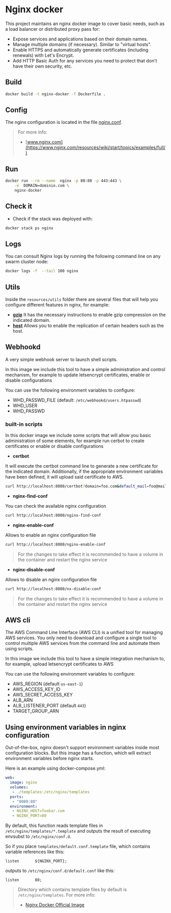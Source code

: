 # Nginx docker

This project maintains an nginx docker image to cover basic needs, such as a load balancer or distributed proxy pass for:

* Expose services and applications based on their domain names.
* Manage multiple domains (if necessary). Similar to "virtual hosts".
* Enable HTTPS and automatically generate certificates (including renewals) with Let's Encrypt.
* Add HTTP Basic Auth for any services you need to protect that don't have their own security, etc.

## Build

```bash
docker build -t nginx-docker -f Dockerfile .
```

## Config

The nginx configuration is located in the file [nginx.conf](nginx.conf).

> For more info:
>
> * [www.nginx.com](https://www.nginx.com/resources/wiki/start/topics/examples/full/)


## Run

```bash
docker run --rm --name  nginx -p 80:80 -p 443:443 \
    -e  DOMAIN=dominio.com \
    nginx-docker
```

## Check it

* Check if the stack was deployed with:

```bash
docker stack ps nginx
```

## Logs

You can consult Nginx logs by running the following command line on any swarm cluster node:

```bash
docker logs -f  --tail 100 nginx
```

## Utils

Inside the `resources/utils` folder there are several files that will help you configure different features in nginx, for example:

* **[gzip](resources/utils/gzip)** It has the necessary instructions to enable gzip compression on the indicated domain.
* **[host](resources/utils/host)** Allows you to enable the replication of certain headers such as the host.

## Webhookd

A very simple webhook server to launch shell scripts.

In this image we include this tool to have a simple administration and control mechanism, for example to update letsencrypt certificates, enable or disable configurations

You can use the following environment variables to configure:

* WHD_PASSWD_FILE (default: `/etc/webhookd/users.htpasswd`)
* WHD_USER
* WHD_PASSWD

### built-in scripts

In this docker image we include some scripts that will allow you basic administration of some elements, for example run cerbot to create certificates or enable or disable configurations

* **certbot** 

It will execute the certbot command line to generate a new certificate for the indicated domain. Additionally, if the appropriate environment variables have been defined, it will upload said certificate to AWS.

```bash
curl http://localhost:8080/certbot?domain=foo.com&default_mail=foo@mail.com
```

* **nginx-find-conf**

You can check the available nginx configuration

```bash
curl http://localhost:8080/nginx-find-conf
```

* **nginx-enable-conf**

Allows to enable an nginx configuration file

```bash
curl http://localhost:8080/nginx-enable-conf
```
> For the changes to take effect it is recommended to have a volume in the container and restart the nginx service

* **nginx-disable-conf**

Allows to disable an nginx configuration file

```bash
curl http://localhost:8080/nx-disable-conf
```

> For the changes to take effect it is recommended to have a volume in the container and restart the nginx service

## AWS cli

The AWS Command Line Interface (AWS CLI) is a unified tool for managing AWS services. You only need to download and configure a single tool to control multiple AWS services from the command line and automate them using scripts.

In this image we include this tool to have a simple integration mechanism to, for example, upload letsencrypt certificates to AWS

You can use the following environment variables to configure:

*  AWS_REGION (default `us-east-1`)
*  AWS_ACCESS_KEY_ID
*  AWS_SECRET_ACCESS_KEY
*  ALB_ARN
*  ALB_LISTENER_PORT (default `443`)
*  TARGET_GROUP_ARN

## Using environment variables in nginx configuration

Out-of-the-box, nginx doesn't support environment variables inside most configuration blocks. But this image has a function, which will extract environment variables before nginx starts.

Here is an example using docker-compose.yml:

```yaml
web:
  image: nginx
  volumes:
   - ./templates:/etc/nginx/templates
  ports:
   - "8080:80"
  environment:
   - NGINX_HOST=foobar.com
   - NGINX_PORT=80
```

By default, this function reads template files in `/etc/nginx/templates/*.template` and outputs the result of executing envsubst to `/etc/nginx/conf.d`.

So if you place `templates/default.conf.template` file, which contains variable references like this:

```
listen       ${NGINX_PORT};
```

outputs to `/etc/nginx/conf.d/default.conf` like this:

```
listen       80;
```

> Directory which contains template files by default is `/etc/nginx/templates`. For more info:
>
> * [Nginx Docker Official Image](https://hub.docker.com/_/nginx)